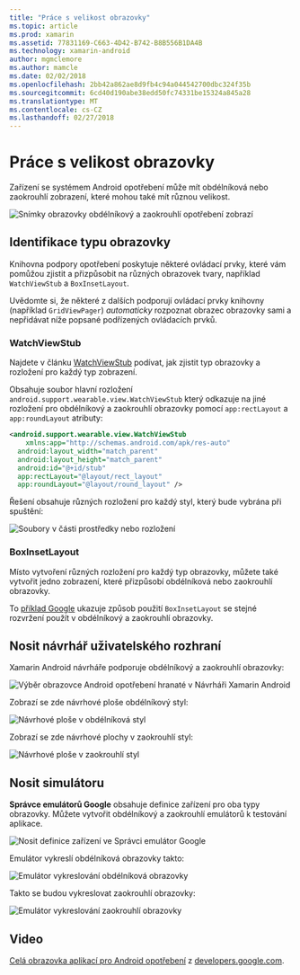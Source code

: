 ```yaml
---
title: "Práce s velikost obrazovky"
ms.topic: article
ms.prod: xamarin
ms.assetid: 77831169-C663-4D42-B742-B8B556B1DA4B
ms.technology: xamarin-android
author: mgmclemore
ms.author: mamcle
ms.date: 02/02/2018
ms.openlocfilehash: 2bb42a862ae8d9fb4c94a044542700dbc324f35b
ms.sourcegitcommit: 6cd40d190abe38edd50fc74331be15324a845a28
ms.translationtype: MT
ms.contentlocale: cs-CZ
ms.lasthandoff: 02/27/2018
---
```

# <a name="working-with-screen-sizes"></a>Práce s velikost obrazovky

Zařízení se systémem Android opotřebení může mít obdélníková nebo zaokrouhlí zobrazení, které mohou také mít různou velikost.

![Snímky obrazovky obdélníkový a zaokrouhlí opotřebení zobrazí](screen-sizes-images/moyeu-wear.png)

## <a name="identifying-screen-type"></a>Identifikace typu obrazovky

Knihovna podpory opotřebení poskytuje některé ovládací prvky, které vám pomůžou zjistit a přizpůsobit na různých obrazovek tvary, například `WatchViewStub` a `BoxInsetLayout`.

Uvědomte si, že některé z dalších podporují ovládací prvky knihovny (například `GridViewPager`) *automaticky* rozpoznat obrazec obrazovky sami a nepřidávat níže popsané podřízených ovládacích prvků.

### <a name="watchviewstub"></a>WatchViewStub

Najdete v článku [WatchViewStub](https://developer.xamarin.com/samples/WatchViewStub/) podívat, jak zjistit typ obrazovky a rozložení pro každý typ zobrazení.

Obsahuje soubor hlavní rozložení `android.support.wearable.view.WatchViewStub` který odkazuje na jiné rozložení pro obdélníkový a zaokrouhlí obrazovky pomocí `app:rectLayout` a `app:roundLayout` atributy:

```xml
<android.support.wearable.view.WatchViewStub
    xmlns:app="http://schemas.android.com/apk/res-auto"
  android:layout_width="match_parent"
  android:layout_height="match_parent"
  android:id="@+id/stub"
  app:rectLayout="@layout/rect_layout"
  app:roundLayout="@layout/round_layout" />
```

Řešení obsahuje různých rozložení pro každý styl, který bude vybrána při spuštění:

![Soubory v části prostředky nebo rozložení](screen-sizes-images/solution.png)


### <a name="boxinsetlayout"></a>BoxInsetLayout

Místo vytvoření různých rozložení pro každý typ obrazovky, můžete také vytvořit jedno zobrazení, které přizpůsobí obdélníková nebo zaokrouhlí obrazovky.

To [příklad Google](https://developer.android.com/training/wearables/ui/layouts.html#same-layout) ukazuje způsob použití `BoxInsetLayout` se stejné rozvržení použít v obdélníkový a zaokrouhlí obrazovky.


## <a name="wear-ui-designer"></a>Nosit návrhář uživatelského rozhraní

Xamarin Android návrháře podporuje obdélníkový a zaokrouhlí obrazovky:

![Výběr obrazovce Android opotřebení hranaté v Návrháři Xamarin Android](screen-sizes-images/design-screen-type.png)

Zobrazí se zde návrhové ploše obdélníkový styl:

![Návrhové ploše v obdélníková styl](screen-sizes-images/design-rect.png) 

Zobrazí se zde návrhové plochy v zaokrouhlí styl:

![Návrhové ploše v zaokrouhlí styl](screen-sizes-images/design-round.png)


## <a name="wear-simulator"></a>Nosit simulátoru

**Správce emulátorů Google** obsahuje definice zařízení pro oba typy obrazovky. Můžete vytvořit obdélníkový a zaokrouhlí emulátorů k testování aplikace.

![Nosit definice zařízení ve Správci emulátor Google](screen-sizes-images/emulator-devices.png)

Emulátor vykreslí obdélníková obrazovky takto:

![Emulátor vykreslování obdélníková obrazovky](screen-sizes-images/recipe-2.png) 

Takto se budou vykreslovat zaokrouhlí obrazovky:

![Emulátor vykreslování zaokrouhlí obrazovky](screen-sizes-images/recipe-2-round.png)

## <a name="video"></a>Video

[Celá obrazovka aplikací pro Android opotřebení](https://www.youtube.com/watch?v=naf_WbtFAlY) z [developers.google.com](https://www.youtube.com/channel/UC_x5XG1OV2P6uZZ5FSM9Ttw).

